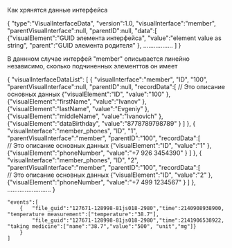 

Как хрянятся данные интерфейса

{
    "type":"VisualInterfaceData",
    "version":1.0,
    "visualInterface":"member",
    "parentVisualInterface":null,
    "parentID":null,
    "data":[
        {"visualElement":"GUID элемента интерфейса", "value":"element value as string", "parent":"GUID элемента родителя" },
        .................
    ]
}    

В даннном случае интерфей "member" описывается линейно независимо, сколько подчиненных элементтов он имеет

{
    "visualInterfaceDataList": [
    {
        "visualInterface":"member",
        "ID", "100",
        "parentVisualInterface":null,
        "parentID":null,
        "recordData":[  // Это описание основных данных
            {"visualElement":"ID", "value":"100" },
            {"visualElement":"firstName", "value":"Ivanov" },
            {"visualElement":"lastName", "value":"Evgeniy" },
            {"visualElement":"middleName", "value":"Ivanovich" },
            {"visualElement":"dataBirthday", "value":"8778789798789" }
        ]
    },
    {
        "visualInterface":"member_phones",
        "ID", "1",
        "parentVisualInterface":"member",
        "parentID":"100",
        "recordData":[        
            // Это описание основных данных
            {"visualElement":"ID", "value":"1" },
            {"visualElement":"phoneNumber", "value":"+7 926 3454390" }
        ]
    },
    {
        "visualInterface":"member_phones",
        "ID", "2",
        "parentVisualInterface":"member",
        "parentID":"100",
        "recordData":[        
            // Это описание основных данных
            {"visualElement":"ID", "value":"2" },
            {"visualElement":"phoneNumber", "value":"+7 499 1234567" }
        ]
    },
    .........................
}       

    





    "events":[
        {   "file_guid":"127671-128998-81js018-2980","time":2140908938900, "temperature measurement":["temperature":"38.7"],
            "file_guid":"127671-128998-81js018-2980","time":2141906538922, "taking medicine":["name":"38.7","value":"500", "unit","mg"]}
        }
    ]
